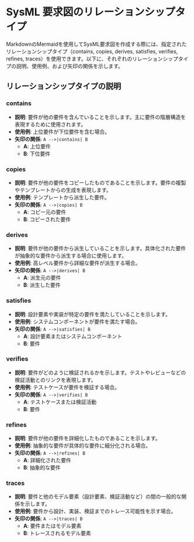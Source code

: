 # SysML 要求図のリレーションシップタイプ

MarkdownのMermaidを使用してSysML要求図を作成する際には、指定されたリレーションシップタイプ（contains, copies, derives, satisfies, verifies, refines, traces）を使用できます。以下に、それぞれのリレーションシップタイプの説明、使用例、および矢印の関係を示します。

## リレーションシップタイプの説明

### contains

- **説明**: 要件が他の要件を含んでいることを示します。主に要件の階層構造を表現するために使用されます。
- **使用例**: 上位要件が下位要件を含む場合。
- **矢印の関係**: `A -->|contains| B`
  - **A**: 上位要件
  - **B**: 下位要件

### copies

- **説明**: 要件が他の要件をコピーしたものであることを示します。要件の複製やテンプレートからの生成を表現します。
- **使用例**: テンプレートから派生した要件。
- **矢印の関係**: `A -->|copies| B`
  - **A**: コピー元の要件
  - **B**: コピーされた要件

### derives

- **説明**: 要件が他の要件から派生していることを示します。具体化された要件が抽象的な要件から派生する場合に使用します。
- **使用例**: 高レベル要件から詳細な要件が派生する場合。
- **矢印の関係**: `A -->|derives| B`
  - **A**: 派生元の要件
  - **B**: 派生した要件

### satisfies

- **説明**: 設計要素や実装が特定の要件を満たしていることを示します。
- **使用例**: システムコンポーネントが要件を満たす場合。
- **矢印の関係**: `A -->|satisfies| B`
  - **A**: 設計要素またはシステムコンポーネント
  - **B**: 要件

### verifies

- **説明**: 要件がどのように検証されるかを示します。テストやレビューなどの検証活動とのリンクを表現します。
- **使用例**: テストケースが要件を検証する場合。
- **矢印の関係**: `A -->|verifies| B`
  - **A**: テストケースまたは検証活動
  - **B**: 要件

### refines

- **説明**: 要件が他の要件を詳細化したものであることを示します。
- **使用例**: 抽象的な要件が具体的な要件に細分化される場合。
- **矢印の関係**: `A -->|refines| B`
  - **A**: 詳細化された要件
  - **B**: 抽象的な要件

### traces

- **説明**: 要件と他のモデル要素（設計要素、検証活動など）の間の一般的な関係を示します。
- **使用例**: 要件から設計、実装、検証までのトレース可能性を示す場合。
- **矢印の関係**: `A -->|traces| B`
  - **A**: 要件またはモデル要素
  - **B**: トレースされるモデル要素